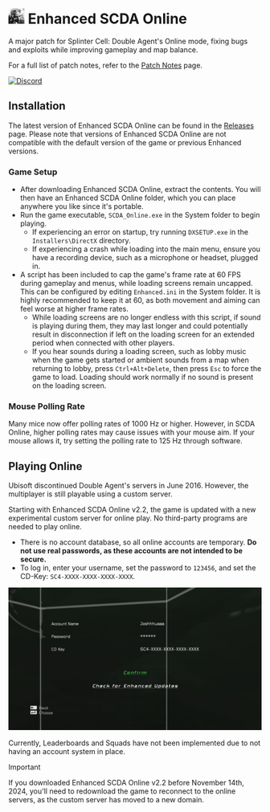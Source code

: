 # <img src="Images/icon.png" width="32"> Enhanced SCDA Online
A major patch for Splinter Cell: Double Agent's Online mode, fixing bugs and exploits while improving gameplay and map balance.

For a full list of patch notes, refer to the [Patch Notes](PatchNotes.md) page.

[![Discord](https://img.shields.io/discord/934536491420508281?color=%237289DA&label=Members&logo=discord&logoColor=white)](https://discord.gg/rmBp94uR58)

## Installation
The latest version of Enhanced SCDA Online can be found in the [Releases](https://github.com/Joshhhuaaa/EnhancedSCDAOnline/releases) page. Please note that versions of Enhanced SCDA Online are not compatible with the default version of the game or previous Enhanced versions.

### Game Setup
- After downloading Enhanced SCDA Online, extract the contents. You will then have an Enhanced SCDA Online folder, which you can place anywhere you like since it's portable.
- Run the game executable, `SCDA_Online.exe` in the System folder to begin playing.
  - If experiencing an error on startup, try running `DXSETUP.exe` in the `Installers\DirectX` directory.
  - If experiencing a crash while loading into the main menu, ensure you have a recording device, such as a microphone or headset, plugged in.
- A script has been included to cap the game's frame rate at 60 FPS during gameplay and menus, while loading screens remain uncapped. This can be configured by editing `Enhanced.ini` in the System folder. It is highly recommended to keep it at 60, as both movement and aiming can feel worse at higher frame rates.
  - While loading screens are no longer endless with this script, if sound is playing during them, they may last longer and could potentially result in disconnection if left on the loading screen for an extended period when connected with other players.
  - If you hear sounds during a loading screen, such as lobby music when the game gets started or ambient sounds from a map when returning to lobby, press `Ctrl+Alt+Delete`, then press `Esc` to force the game to load. Loading should work normally if no sound is present on the loading screen.

### Mouse Polling Rate
Many mice now offer polling rates of 1000 Hz or higher. However, in SCDA Online, higher polling rates may cause issues with your mouse aim. If your mouse allows it, try setting the polling rate to 125 Hz through software.

## Playing Online
Ubisoft discontinued Double Agent's servers in June 2016. However, the multiplayer is still playable using a custom server.

Starting with Enhanced SCDA Online v2.2, the game is updated with a new experimental custom server for online play. No third-party programs are needed to play online.

- There is no account database, so all online accounts are temporary. **Do not use real passwords, as these accounts are not intended to be secure.**
- To log in, enter your username, set the password to `123456`, and set the CD-Key: `SC4-XXXX-XXXX-XXXX-XXXX`. 

<img src="Images/OnlineLogin.png" width="768">

Currently, Leaderboards and Squads have not been implemented due to not having an account system in place.

> [!IMPORTANT]  
> If you downloaded Enhanced SCDA Online v2.2 before November 14th, 2024, you'll need to redownload the game to reconnect to the online servers, as the custom server has moved to a new domain.
